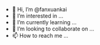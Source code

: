 - 👋 Hi, I’m @fanxuankai
- 👀 I’m interested in ...
- 🌱 I’m currently learning ...
- 💞️ I’m looking to collaborate on ...
- 📫 How to reach me ...

<!---
fanxuankai/fanxuankai is a ✨ special ✨ repository because its `README.md` (this file) appears on your GitHub profile.
You can click the Preview link to take a look at your changes.
--->
